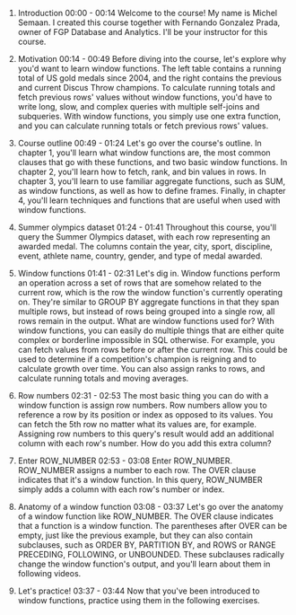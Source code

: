 1. Introduction
00:00 - 00:14
Welcome to the course! My name is Michel Semaan. I created this course together with Fernando Gonzalez Prada, owner of FGP Database and Analytics. I'll be your instructor for this course.

2. Motivation
00:14 - 00:49
Before diving into the course, let's explore why you'd want to learn window functions. The left table contains a running total of US gold medals since 2004, and the right contains the previous and current Discus Throw champions. To calculate running totals and fetch previous rows' values without window functions, you'd have to write long, slow, and complex queries with multiple self-joins and subqueries. With window functions, you simply use one extra function, and you can calculate running totals or fetch previous rows' values.

3. Course outline
00:49 - 01:24
Let's go over the course's outline. In chapter 1, you'll learn what window functions are, the most common clauses that go with these functions, and two basic window functions. In chapter 2, you'll learn how to fetch, rank, and bin values in rows. In chapter 3, you'll learn to use familiar aggregate functions, such as SUM, as window functions, as well as how to define frames. Finally, in chapter 4, you'll learn techniques and functions that are useful when used with window functions.

4. Summer olympics dataset
01:24 - 01:41
Throughout this course, you'll query the Summer Olympics dataset, with each row representing an awarded medal. The columns contain the year, city, sport, discipline, event, athlete name, country, gender, and type of medal awarded.

5. Window functions
01:41 - 02:31
Let's dig in. Window functions perform an operation across a set of rows that are somehow related to the current row, which is the row the window function's currently operating on. They're similar to GROUP BY aggregate functions in that they span multiple rows, but instead of rows being grouped into a single row, all rows remain in the output. What are window functions used for? With window functions, you can easily do multiple things that are either quite complex or borderline impossible in SQL otherwise. For example, you can fetch values from rows before or after the current row. This could be used to determine if a competition's champion is reigning and to calculate growth over time. You can also assign ranks to rows, and calculate running totals and moving averages.

6. Row numbers
02:31 - 02:53
The most basic thing you can do with a window function is assign row numbers. Row numbers allow you to reference a row by its position or index as opposed to its values. You can fetch the 5th row no matter what its values are, for example. Assigning row numbers to this query's result would add an additional column with each row's number. How do you add this extra column?

7. Enter ROW_NUMBER
02:53 - 03:08
Enter ROW_NUMBER. ROW_NUMBER assigns a number to each row. The OVER clause indicates that it's a window function. In this query, ROW_NUMBER simply adds a column with each row's number or index.

8. Anatomy of a window function
03:08 - 03:37
Let's go over the anatomy of a window function like ROW_NUMBER. The OVER clause indicates that a function is a window function. The parentheses after OVER can be empty, just like the previous example, but they can also contain subclauses, such as ORDER BY, PARTITION BY, and ROWS or RANGE PRECEDING, FOLLOWING, or UNBOUNDED. These subclauses radically change the window function's output, and you'll learn about them in following videos.

9. Let's practice!
03:37 - 03:44
Now that you've been introduced to window functions, practice using them in the following exercises.

